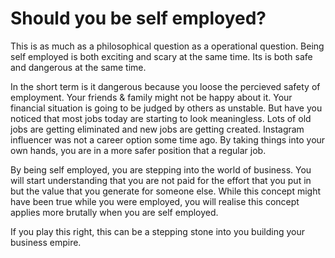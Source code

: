# Should you be self employed? 

This is as much as a philosophical question as a operational question. Being self employed is both exciting and scary at the same time. Its is both safe and dangerous at the same time. 

In the short term is it dangerous because you loose the percieved safety of employment. Your friends & family might not be happy about it. Your financial situation is going to be judged by others as unstable. But have you noticed that most jobs today are starting to look meaningless. Lots of old jobs are getting eliminated and new jobs are getting created. Instagram influencer was not a career option some time ago. By taking things into your own hands, you are in a more safer position that a regular job. 

By being self employed, you are stepping into the world of business. You will start understanding that you are not paid for the effort that you put in but the value that you generate for someone else. While this concept might have been true while you were employed, you will realise this concept applies more brutally when you are self employed. 

If you play this right, this can be a stepping stone into you building your business empire. 

